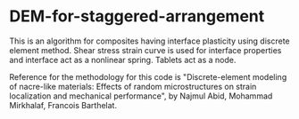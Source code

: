 # DEM-for-staggered-arrangement
This is an algorithm for composites having interface plasticity using discrete element method.
Shear stress strain curve is used for interface properties and interface act as a nonlinear spring.
Tablets act as a node.

Reference for the methodology for this code is "Discrete-element modeling of nacre-like materials: Effects of random microstructures on strain localization and mechanical performance", by Najmul Abid, Mohammad Mirkhalaf, Francois Barthelat.
